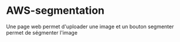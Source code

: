 # AWS-segmentation

Une page web permet d'uploader une image et un bouton segmenter permet de ségmenter l'image